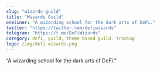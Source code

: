 ```yaml
---
slug: "wizards-guild"
title: "Wizards Guild"
oneliner: "A wizarding school for the dark arts of DeFi."
twitter: "https://twitter.com/defiwizards"
telegram: "https://t.me/DeFiWizards"
category: defi, guild, theme based guild, trading	
logo: /img/defi-wizards.png
---
```


“A wizarding school for the dark arts of DeFi.”
